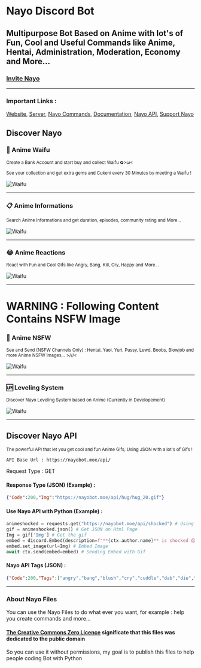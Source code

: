 # Nayo Discord Bot
## Multipurpose Bot Based on Anime with lot's of Fun, Cool and Useful Commands like Anime, Hentai, Administration, Moderation, Economy and More...

### [Invite Nayo](https://discord.com/oauth2/authorize?client_id=879082395750531093&permissions=8&scope=bot)

------

### Important Links :

[Website](https://nayobot.moe),
[Server](https://discord.gg/J33NPfctv4),
[Nayo Commands](https://nayobot.moe/commands),
[Documentation](https://docs.nayobot.moe),
[Nayo API](https://docs.nayobot.moe#content-nayo-api),
[Support Nayo](https://nayobot.moe/premium)


## Discover Nayo

### 🌸 Anime Waifu

<sub>Create a Bank Account and start buy and collect Waifu ✿>ω<</sub>
  
<sub>See your collection and get extra gems and Cukeni every 30 Minutes by meeting a Waifu !</sub>

![Waifu](https://nayobot.moe/img/pre-3.3.png)
  
------
### 📋 Anime Informations

<sub>Search Anime Informations and get duration, episodes, community rating and More...</sub>

![Waifu](https://nayobot.moe/img/pre-1.1.png)
  
------
### 😂 Anime Reactions

<sub>React with Fun and Cool Gifs like Angry, Bang, Kill, Cry, Happy and More...</sub>

![Waifu](https://nayobot.moe/img/pre-2.2.png)
  
------
  
# WARNING : Following Content Contains NSFW Image
  
### 🔞 Anime NSFW

<sub>See and Send (NSFW Channels Only) : Hentai, Yaoi, Yuri, Pussy, Lewd, Boobs, Blowjob and more Anime NSFW Images... >///<</sub>

![Waifu](https://nayobot.moe/img/pre-7.7.png)
  
------
### 🆙 Leveling System

<sub>Discover Nayo Leveling System based on Anime (Currently in Developement)</sub>

![Waifu](https://nayobot.moe/img/pre-4.4.png)
  
------
  
## Discover Nayo API
  
<sub>The powerful API that let you get cool and fun Anime Gifs, Using JSON with a lot's of Gifs !</sub>
  
```
API Base Url : https://nayobot.moe/api/
```
  
Request Type : GET
  
#### Response Type (JSON) (Example) :
```json
{"Code":200,"Img":"https://nayobot.moe/api/hug/hug_20.gif"}
```
  
#### Use Nayo API with Python (Example) :
```python
animeshocked = requests.get("https://nayobot.moe/api/shocked") # Using Request Module
gif = animeshocked.json() # Get JSON on Html Page
Img = gif['Img'] # Get the gif
embed = discord.Embed(description=f"**{ctx.author.name}** is shocked 😱", color=0xd0c0e9) # Embed Example
embed.set_image(url=Img) # Embed Image
await ctx.send(embed=embed) # Sending Embed with Gif
```
  
#### Nayo API Tags (JSON) :
```json
{"Code":200,"Tags":["angry","bang","blush","cry","cuddle","dab","die","dance","disgusted","eat","happy","hug","kill","kiss","laugh","pat","poke","shocked","slap","wink"]}
```
  
------
  
### About Nayo Files
  
You can use the Nayo Files to do what ever you want, for example : help you create commands and more...
 
#### [The Creative Commons Zero Licence](https://creativecommons.org/publicdomain/zero/1.0/deed.fr) significate that this files was dedicated to the public domain

So you can use it without permissions, my goal is to publish this files to help people coding Bot with Python
  
